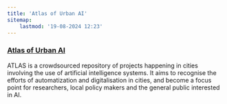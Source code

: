 ```yaml
---
title: 'Atlas of Urban AI'
sitemap:
    lastmod: '19-08-2024 12:23'
---
```


### [Atlas of Urban AI](https://gouai.cidob.org/atlas/)

ATLAS is a crowdsourced repository of projects happening in cities involving the use of artificial intelligence systems. It aims to recognise the efforts of automatization and digitalisation in cities, and become a focus point for researchers, local policy makers and the general public interested in AI.
